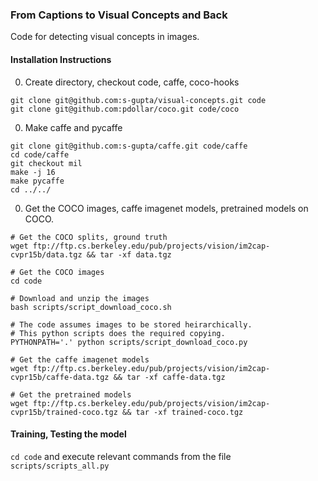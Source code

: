 ### From Captions to Visual Concepts and Back 
Code for detecting visual concepts in images.

#### Installation Instructions ####
0. Create directory, checkout code, caffe, coco-hooks

  ```shell
  git clone git@github.com:s-gupta/visual-concepts.git code
  git clone git@github.com:pdollar/coco.git code/coco
  ```

0. Make caffe and pycaffe 

  ```shell
  git clone git@github.com:s-gupta/caffe.git code/caffe 
  cd code/caffe 
  git checkout mil
  make -j 16
  make pycaffe
  cd ../../
  ```

0. Get the COCO images, caffe imagenet models, pretrained models on COCO.

  ``` shell
  # Get the COCO splits, ground truth
  wget ftp://ftp.cs.berkeley.edu/pub/projects/vision/im2cap-cvpr15b/data.tgz && tar -xf data.tgz
  
  # Get the COCO images
  cd code
  
  # Download and unzip the images 
  bash scripts/script_download_coco.sh
  
  # The code assumes images to be stored heirarchically. 
  # This python scripts does the required copying.
  PYTHONPATH='.' python scripts/script_download_coco.py
  
  # Get the caffe imagenet models 
  wget ftp://ftp.cs.berkeley.edu/pub/projects/vision/im2cap-cvpr15b/caffe-data.tgz && tar -xf caffe-data.tgz
  
  # Get the pretrained models 
  wget ftp://ftp.cs.berkeley.edu/pub/projects/vision/im2cap-cvpr15b/trained-coco.tgz && tar -xf trained-coco.tgz 
  ```

#### Training, Testing the model ####
``cd code`` and execute relevant commands from the file ``scripts/scripts_all.py`` 
